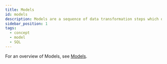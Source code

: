 ```yaml
---
title: Models
id: models
description: Models are a sequence of data transformation steps which define a single table or view
sidebar_position: 1
tags:
  - concept
  - model
  - SQL
---
```


For an overview of Models, see [Models](/docs/concepts/project/models.md).
